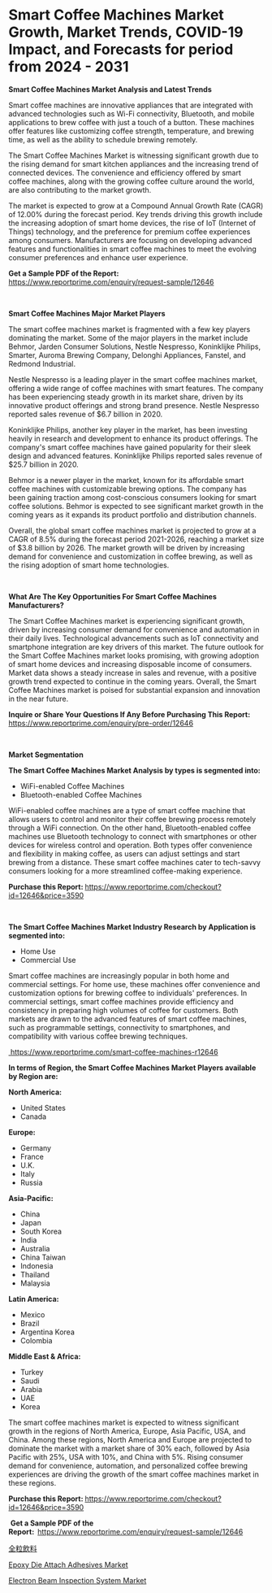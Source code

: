 <p><h1>Smart Coffee Machines Market Growth, Market Trends, COVID-19 Impact, and Forecasts for period from 2024 - 2031</h1></p><p><strong>Smart Coffee Machines Market Analysis and Latest Trends</strong></p>
<p><p>Smart coffee machines are innovative appliances that are integrated with advanced technologies such as Wi-Fi connectivity, Bluetooth, and mobile applications to brew coffee with just a touch of a button. These machines offer features like customizing coffee strength, temperature, and brewing time, as well as the ability to schedule brewing remotely. </p><p>The Smart Coffee Machines Market is witnessing significant growth due to the rising demand for smart kitchen appliances and the increasing trend of connected devices. The convenience and efficiency offered by smart coffee machines, along with the growing coffee culture around the world, are also contributing to the market growth.</p><p>The market is expected to grow at a Compound Annual Growth Rate (CAGR) of 12.00% during the forecast period. Key trends driving this growth include the increasing adoption of smart home devices, the rise of IoT (Internet of Things) technology, and the preference for premium coffee experiences among consumers. Manufacturers are focusing on developing advanced features and functionalities in smart coffee machines to meet the evolving consumer preferences and enhance user experience.</p></p>
<p><strong>Get a Sample PDF of the Report:&nbsp;</strong> <a href="https://www.reportprime.com/enquiry/request-sample/12646">https://www.reportprime.com/enquiry/request-sample/12646</a></p>
<p>&nbsp;</p>
<p><strong>Smart Coffee Machines Major Market Players</strong></p>
<p><p>The smart coffee machines market is fragmented with a few key players dominating the market. Some of the major players in the market include Behmor, Jarden Consumer Solutions, Nestle Nespresso, Koninklijke Philips, Smarter, Auroma Brewing Company, Delonghi Appliances, Fanstel, and Redmond Industrial.</p><p>Nestle Nespresso is a leading player in the smart coffee machines market, offering a wide range of coffee machines with smart features. The company has been experiencing steady growth in its market share, driven by its innovative product offerings and strong brand presence. Nestle Nespresso reported sales revenue of $6.7 billion in 2020.</p><p>Koninklijke Philips, another key player in the market, has been investing heavily in research and development to enhance its product offerings. The company's smart coffee machines have gained popularity for their sleek design and advanced features. Koninklijke Philips reported sales revenue of $25.7 billion in 2020.</p><p>Behmor is a newer player in the market, known for its affordable smart coffee machines with customizable brewing options. The company has been gaining traction among cost-conscious consumers looking for smart coffee solutions. Behmor is expected to see significant market growth in the coming years as it expands its product portfolio and distribution channels.</p><p>Overall, the global smart coffee machines market is projected to grow at a CAGR of 8.5% during the forecast period 2021-2026, reaching a market size of $3.8 billion by 2026. The market growth will be driven by increasing demand for convenience and customization in coffee brewing, as well as the rising adoption of smart home technologies.</p></p>
<p>&nbsp;</p>
<p><strong>What Are The Key Opportunities For Smart Coffee Machines Manufacturers?</strong></p>
<p><p>The Smart Coffee Machines market is experiencing significant growth, driven by increasing consumer demand for convenience and automation in their daily lives. Technological advancements such as IoT connectivity and smartphone integration are key drivers of this market. The future outlook for the Smart Coffee Machines market looks promising, with growing adoption of smart home devices and increasing disposable income of consumers. Market data shows a steady increase in sales and revenue, with a positive growth trend expected to continue in the coming years. Overall, the Smart Coffee Machines market is poised for substantial expansion and innovation in the near future.</p></p>
<p><strong>Inquire or Share Your Questions If Any Before Purchasing This Report:</strong> <a href="https://www.reportprime.com/enquiry/pre-order/12646">https://www.reportprime.com/enquiry/pre-order/12646</a></p>
<p>&nbsp;</p>
<p><strong>Market Segmentation</strong></p>
<p><strong>The Smart Coffee Machines Market Analysis by types is segmented into:</strong></p>
<p><ul><li>WiFi-enabled Coffee Machines</li><li>Bluetooth-enabled Coffee Machines</li></ul></p>
<p><p>WiFi-enabled coffee machines are a type of smart coffee machine that allows users to control and monitor their coffee brewing process remotely through a WiFi connection. On the other hand, Bluetooth-enabled coffee machines use Bluetooth technology to connect with smartphones or other devices for wireless control and operation. Both types offer convenience and flexibility in making coffee, as users can adjust settings and start brewing from a distance. These smart coffee machines cater to tech-savvy consumers looking for a more streamlined coffee-making experience.</p></p>
<p><strong>Purchase this Report:&nbsp;</strong><a href="https://www.reportprime.com/checkout?id=12646&price=3590">https://www.reportprime.com/checkout?id=12646&price=3590</a></p>
<p>&nbsp;</p>
<p><strong>The Smart Coffee Machines Market Industry Research by Application is segmented into:</strong></p>
<p><ul><li>Home Use</li><li>Commercial Use</li></ul></p>
<p><p>Smart coffee machines are increasingly popular in both home and commercial settings. For home use, these machines offer convenience and customization options for brewing coffee to individuals' preferences. In commercial settings, smart coffee machines provide efficiency and consistency in preparing high volumes of coffee for customers. Both markets are drawn to the advanced features of smart coffee machines, such as programmable settings, connectivity to smartphones, and compatibility with various coffee brewing techniques.</p></p>
<p><a href="https://www.reportprime.com/smart-coffee-machines-r12646">&nbsp;https://www.reportprime.com/smart-coffee-machines-r12646</a></p>
<p><strong>In terms of Region, the Smart Coffee Machines Market Players available by Region are:</strong></p>
<p>
    <p> <strong> North America: </strong>
        <ul>
            <li>United States</li>
            <li>Canada</li>
        </ul>
        </p> 
    <p> <strong> Europe: </strong>
        <ul>
            <li>Germany</li>
            <li>France</li>
            <li>U.K.</li>
            <li>Italy</li>
            <li>Russia</li>
        </ul>
        </p> 
    <p> <strong> Asia-Pacific: </strong>
        <ul>
            <li>China</li>
            <li>Japan</li>
            <li>South Korea</li>
            <li>India</li>
            <li>Australia</li>
            <li>China Taiwan</li>
            <li>Indonesia</li>
            <li>Thailand</li>
            <li>Malaysia</li>
        </ul>
        </p> 
    <p> <strong> Latin America: </strong>
        <ul>
            <li>Mexico</li>
            <li>Brazil</li>
            <li>Argentina Korea</li>
            <li>Colombia</li>
        </ul>
        </p> 
    <p> <strong> Middle East & Africa: </strong>
        <ul>
            <li>Turkey</li>
            <li>Saudi</li>
            <li>Arabia</li>
            <li>UAE</li>
            <li>Korea</li>
        </ul>
    </p>
    </p>
<p><p>The smart coffee machines market is expected to witness significant growth in the regions of North America, Europe, Asia Pacific, USA, and China. Among these regions, North America and Europe are projected to dominate the market with a market share of 30% each, followed by Asia Pacific with 25%, USA with 10%, and China with 5%. Rising consumer demand for convenience, automation, and personalized coffee brewing experiences are driving the growth of the smart coffee machines market in these regions.</p></p>
<p><strong>Purchase this Report: </strong><a href="https://www.reportprime.com/checkout?id=12646&price=3590">https://www.reportprime.com/checkout?id=12646&price=3590</a></p>
<p>&nbsp;<strong>Get a Sample PDF of the Report:&nbsp;&nbsp;</strong><a href="https://www.reportprime.com/enquiry/request-sample/12646">https://www.reportprime.com/enquiry/request-sample/12646</a></p>
<p><strong></strong></p>
<p><p><a href="https://github.com/NikitaBruen/Market-Research-Report-List-1/blob/main/585663274653.md">全粒飲料</a></p><p><a href="https://www.linkedin.com/pulse/epoxy-die-attach-adhesives-market-size-cagr-trends-2024-2030-wdcuc">Epoxy Die Attach Adhesives Market</a></p><p><a href="https://www.linkedin.com/pulse/electron-beam-inspection-system-market-share-evolution-growth-pkuye">Electron Beam Inspection System Market</a></p></p>